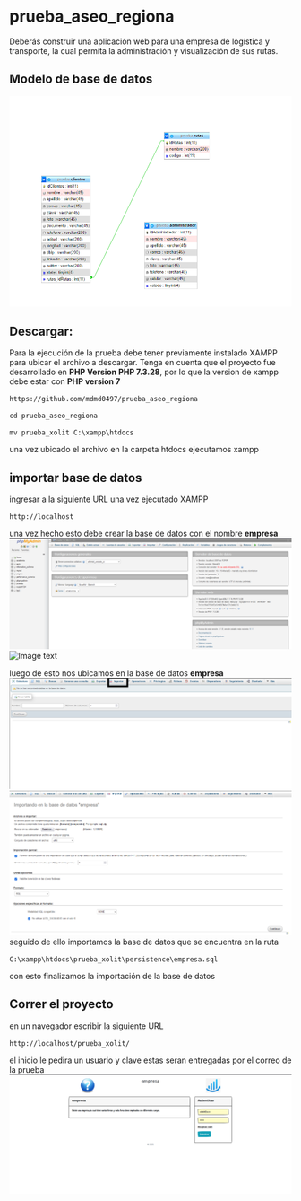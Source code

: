 # prueba_aseo_regiona
Deberás construir una aplicación web para una empresa de logística y transporte, la cual permita la administración y visualización de sus rutas.

## Modelo de base de datos

![Image text](https://github.com/mdmd0497/prueba_aseo_regiona/blob/master/model_bd.PNG)

## Descargar:
Para la ejecución de la prueba debe tener previamente instalado XAMPP para ubicar el archivo a descargar.
Tenga en cuenta que el proyecto fue desarrollado en **PHP Version PHP 7.3.28**, por lo que la version de xampp debe estar con **PHP version 7**
```
https://github.com/mdmd0497/prueba_aseo_regiona
```

```
cd prueba_aseo_regiona
```

```
mv prueba_xolit C:\xampp\htdocs
```

una vez ubicado el archivo en la carpeta htdocs ejecutamos xampp

## importar base de datos
ingresar a la siguiente URL una vez ejecutado XAMPP
```
http://localhost
```
una vez hecho esto debe crear la base de datos con el nombre **empresa**
![Image text](https://github.com/mdmd0497/prueba_xolit/blob/master/php-myadmin.PNG)
![Image text](https://github.com/mdmd0497/prueba_xolit/blob/master/crear_bd.PNG)

luego de esto nos ubicamos en la base de datos **empresa**
![Image text](https://github.com/mdmd0497/prueba_xolit/blob/master/importar.png)
![Image text](https://github.com/mdmd0497/prueba_xolit/blob/master/importar-2.PNG)
seguido de ello importamos la base de datos que se encuentra en la ruta
```
C:\xampp\htdocs\prueba_xolit\persistence\empresa.sql
```
con esto finalizamos la importación de la base de datos

## Correr el proyecto
en un navegador escribir la siguiente URL
```
http://localhost/prueba_xolit/
```

el inicio le pedira un usuario y clave estas seran entregadas por el correo de la prueba
![Image text](https://github.com/mdmd0497/prueba_xolit/blob/master/pagina-inicio.PNG)
